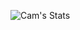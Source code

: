 ![Cam's Stats](https://github-readme-stats.vercel.app/api/wakatime?username=Cam&api_domain=wakapi.coder.cam&bg_color=0A0C10&title_color=ff0d8a&icon_color=5D4FBA&text_color=ffffff&custom_title=Weekly%20Language%20Stats&layout=compact)
